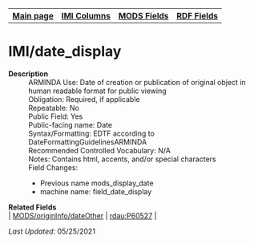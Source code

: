 <!DOCTYPE html>
<html>

<body>
<table style="width:100%">
  <tr>
    <th><a href="index.md">Main page</a></th>
	<th><a href="IMI.md">IMI Columns</a></th>
    <th><a href="MODS.md">MODS Fields</a></th>
    <th><a href="RDF.md">RDF Fields</a></th>
  </tr>
</table>

<h1>IMI/date_display</h1>
<dl>
  <dt><b>Description</b></dt>
  <dd>ARMINDA Use: Date of creation or publication of original object in human readable format for public viewing</dd>
  <dd>Obligation: Required, if applicable</dd>
  <dd>Repeatable: No</dd>
  <dd>Public Field: Yes</dd>
  <dd>Public-facing name: Date</dd>
  <dd>Syntax/Formatting: EDTF according to DateFormattingGuidelinesARMINDA 
  </dd>
  <dd>Recommended Controlled Vocabulary: N/A</dd>
  <dd>Notes: Contains html, accents, and/or special characters</dd>
  <dd>Field Changes: 
		<ul>
			<li>Previous name mods_display_date</li>
			<li>machine name: field_date_display</li>
		</ul>  
  </dd>
</dl>
<dl>
	<dt><b>Related Fields</b></dt>
		| <a href="mods.originInfo_dateOther.md">MODS/originInfo/dateOther</a> | <a href="rdf.rdau.p60527.md">rdau:P60527</a> |
</dl>
<p><i>Last Updated: </i>05/25/2021</p>
</body>
</html>